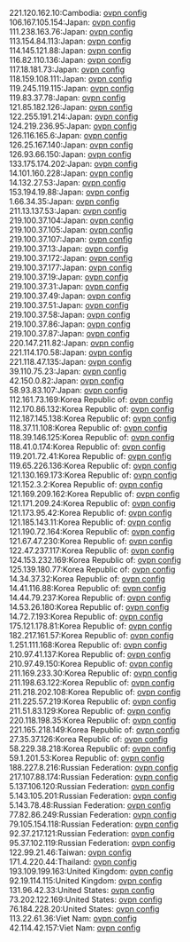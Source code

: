 221.120.162.10:Cambodia: [ovpn config](vpn/221_120_162_10.ovpn)  
106.167.105.154:Japan: [ovpn config](vpn/106_167_105_154.ovpn)  
111.238.163.76:Japan: [ovpn config](vpn/111_238_163_76.ovpn)  
113.154.84.113:Japan: [ovpn config](vpn/113_154_84_113.ovpn)  
114.145.121.88:Japan: [ovpn config](vpn/114_145_121_88.ovpn)  
116.82.110.136:Japan: [ovpn config](vpn/116_82_110_136.ovpn)  
117.18.181.73:Japan: [ovpn config](vpn/117_18_181_73.ovpn)  
118.159.108.111:Japan: [ovpn config](vpn/118_159_108_111.ovpn)  
119.245.119.115:Japan: [ovpn config](vpn/119_245_119_115.ovpn)  
119.83.37.78:Japan: [ovpn config](vpn/119_83_37_78.ovpn)  
121.85.182.126:Japan: [ovpn config](vpn/121_85_182_126.ovpn)  
122.255.191.214:Japan: [ovpn config](vpn/122_255_191_214.ovpn)  
124.219.236.95:Japan: [ovpn config](vpn/124_219_236_95.ovpn)  
126.116.165.6:Japan: [ovpn config](vpn/126_116_165_6.ovpn)  
126.25.167.140:Japan: [ovpn config](vpn/126_25_167_140.ovpn)  
126.93.66.150:Japan: [ovpn config](vpn/126_93_66_150.ovpn)  
133.175.174.202:Japan: [ovpn config](vpn/133_175_174_202.ovpn)  
14.101.160.228:Japan: [ovpn config](vpn/14_101_160_228.ovpn)  
14.132.27.53:Japan: [ovpn config](vpn/14_132_27_53.ovpn)  
153.194.19.88:Japan: [ovpn config](vpn/153_194_19_88.ovpn)  
1.66.34.35:Japan: [ovpn config](vpn/1_66_34_35.ovpn)  
211.13.137.53:Japan: [ovpn config](vpn/211_13_137_53.ovpn)  
219.100.37.104:Japan: [ovpn config](vpn/219_100_37_104.ovpn)  
219.100.37.105:Japan: [ovpn config](vpn/219_100_37_105.ovpn)  
219.100.37.107:Japan: [ovpn config](vpn/219_100_37_107.ovpn)  
219.100.37.13:Japan: [ovpn config](vpn/219_100_37_13.ovpn)  
219.100.37.172:Japan: [ovpn config](vpn/219_100_37_172.ovpn)  
219.100.37.177:Japan: [ovpn config](vpn/219_100_37_177.ovpn)  
219.100.37.19:Japan: [ovpn config](vpn/219_100_37_19.ovpn)  
219.100.37.31:Japan: [ovpn config](vpn/219_100_37_31.ovpn)  
219.100.37.49:Japan: [ovpn config](vpn/219_100_37_49.ovpn)  
219.100.37.51:Japan: [ovpn config](vpn/219_100_37_51.ovpn)  
219.100.37.58:Japan: [ovpn config](vpn/219_100_37_58.ovpn)  
219.100.37.86:Japan: [ovpn config](vpn/219_100_37_86.ovpn)  
219.100.37.87:Japan: [ovpn config](vpn/219_100_37_87.ovpn)  
220.147.211.82:Japan: [ovpn config](vpn/220_147_211_82.ovpn)  
221.114.170.58:Japan: [ovpn config](vpn/221_114_170_58.ovpn)  
221.118.47.135:Japan: [ovpn config](vpn/221_118_47_135.ovpn)  
39.110.75.23:Japan: [ovpn config](vpn/39_110_75_23.ovpn)  
42.150.0.82:Japan: [ovpn config](vpn/42_150_0_82.ovpn)  
58.93.83.107:Japan: [ovpn config](vpn/58_93_83_107.ovpn)  
112.161.73.169:Korea Republic of: [ovpn config](vpn/112_161_73_169.ovpn)  
112.170.86.132:Korea Republic of: [ovpn config](vpn/112_170_86_132.ovpn)  
112.187.145.138:Korea Republic of: [ovpn config](vpn/112_187_145_138.ovpn)  
118.37.11.108:Korea Republic of: [ovpn config](vpn/118_37_11_108.ovpn)  
118.39.146.125:Korea Republic of: [ovpn config](vpn/118_39_146_125.ovpn)  
118.41.0.174:Korea Republic of: [ovpn config](vpn/118_41_0_174.ovpn)  
119.201.72.41:Korea Republic of: [ovpn config](vpn/119_201_72_41.ovpn)  
119.65.226.136:Korea Republic of: [ovpn config](vpn/119_65_226_136.ovpn)  
121.130.169.173:Korea Republic of: [ovpn config](vpn/121_130_169_173.ovpn)  
121.152.3.2:Korea Republic of: [ovpn config](vpn/121_152_3_2.ovpn)  
121.169.209.162:Korea Republic of: [ovpn config](vpn/121_169_209_162.ovpn)  
121.171.209.24:Korea Republic of: [ovpn config](vpn/121_171_209_24.ovpn)  
121.173.95.42:Korea Republic of: [ovpn config](vpn/121_173_95_42.ovpn)  
121.185.143.11:Korea Republic of: [ovpn config](vpn/121_185_143_11.ovpn)  
121.190.72.164:Korea Republic of: [ovpn config](vpn/121_190_72_164.ovpn)  
121.67.47.230:Korea Republic of: [ovpn config](vpn/121_67_47_230.ovpn)  
122.47.237.117:Korea Republic of: [ovpn config](vpn/122_47_237_117.ovpn)  
124.153.232.169:Korea Republic of: [ovpn config](vpn/124_153_232_169.ovpn)  
125.139.180.77:Korea Republic of: [ovpn config](vpn/125_139_180_77.ovpn)  
14.34.37.32:Korea Republic of: [ovpn config](vpn/14_34_37_32.ovpn)  
14.41.116.88:Korea Republic of: [ovpn config](vpn/14_41_116_88.ovpn)  
14.44.79.237:Korea Republic of: [ovpn config](vpn/14_44_79_237.ovpn)  
14.53.26.180:Korea Republic of: [ovpn config](vpn/14_53_26_180.ovpn)  
14.72.7.193:Korea Republic of: [ovpn config](vpn/14_72_7_193.ovpn)  
175.121.178.81:Korea Republic of: [ovpn config](vpn/175_121_178_81.ovpn)  
182.217.161.57:Korea Republic of: [ovpn config](vpn/182_217_161_57.ovpn)  
1.251.111.168:Korea Republic of: [ovpn config](vpn/1_251_111_168.ovpn)  
210.97.41.137:Korea Republic of: [ovpn config](vpn/210_97_41_137.ovpn)  
210.97.49.150:Korea Republic of: [ovpn config](vpn/210_97_49_150.ovpn)  
211.169.233.30:Korea Republic of: [ovpn config](vpn/211_169_233_30.ovpn)  
211.198.63.122:Korea Republic of: [ovpn config](vpn/211_198_63_122.ovpn)  
211.218.202.108:Korea Republic of: [ovpn config](vpn/211_218_202_108.ovpn)  
211.225.57.219:Korea Republic of: [ovpn config](vpn/211_225_57_219.ovpn)  
211.51.83.129:Korea Republic of: [ovpn config](vpn/211_51_83_129.ovpn)  
220.118.198.35:Korea Republic of: [ovpn config](vpn/220_118_198_35.ovpn)  
221.165.218.149:Korea Republic of: [ovpn config](vpn/221_165_218_149.ovpn)  
27.35.37.126:Korea Republic of: [ovpn config](vpn/27_35_37_126.ovpn)  
58.229.38.218:Korea Republic of: [ovpn config](vpn/58_229_38_218.ovpn)  
59.1.201.53:Korea Republic of: [ovpn config](vpn/59_1_201_53.ovpn)  
188.227.8.216:Russian Federation: [ovpn config](vpn/188_227_8_216.ovpn)  
217.107.88.174:Russian Federation: [ovpn config](vpn/217_107_88_174.ovpn)  
5.137.106.120:Russian Federation: [ovpn config](vpn/5_137_106_120.ovpn)  
5.143.105.201:Russian Federation: [ovpn config](vpn/5_143_105_201.ovpn)  
5.143.78.48:Russian Federation: [ovpn config](vpn/5_143_78_48.ovpn)  
77.82.86.249:Russian Federation: [ovpn config](vpn/77_82_86_249.ovpn)  
79.105.154.118:Russian Federation: [ovpn config](vpn/79_105_154_118.ovpn)  
92.37.217.121:Russian Federation: [ovpn config](vpn/92_37_217_121.ovpn)  
95.37.102.119:Russian Federation: [ovpn config](vpn/95_37_102_119.ovpn)  
122.99.21.46:Taiwan: [ovpn config](vpn/122_99_21_46.ovpn)  
171.4.220.44:Thailand: [ovpn config](vpn/171_4_220_44.ovpn)  
193.109.199.163:United Kingdom: [ovpn config](vpn/193_109_199_163.ovpn)  
92.19.114.115:United Kingdom: [ovpn config](vpn/92_19_114_115.ovpn)  
131.96.42.33:United States: [ovpn config](vpn/131_96_42_33.ovpn)  
73.202.122.169:United States: [ovpn config](vpn/73_202_122_169.ovpn)  
76.184.228.20:United States: [ovpn config](vpn/76_184_228_20.ovpn)  
113.22.61.36:Viet Nam: [ovpn config](vpn/113_22_61_36.ovpn)  
42.114.42.157:Viet Nam: [ovpn config](vpn/42_114_42_157.ovpn)  
